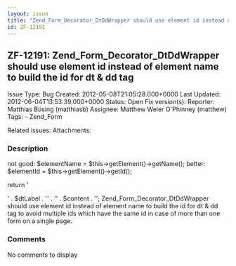 ```yaml
---
layout: issue
title: "Zend_Form_Decorator_DtDdWrapper should use element id instead of element name to build the id for dt &amp; dd tag"
id: ZF-12191
---
```


ZF-12191: Zend\_Form\_Decorator\_DtDdWrapper should use element id instead of element name to build the id for dt & dd tag
--------------------------------------------------------------------------------------------------------------------------

 Issue Type: Bug Created: 2012-05-08T21:05:28.000+0000 Last Updated: 2012-06-04T13:53:39.000+0000 Status: Open Fix version(s): 
 Reporter:  Matthias Büsing (matthiasb)  Assignee:  Matthew Weier O'Phinney (matthew)  Tags: - Zend\_Form
 
 Related issues: 
 Attachments: 
### Description

not good: $elementName = $this->getElement()->getName(); better: $elementId = $this->getElement()->getId();

return '

' . $dtLabel . '' . '' . $content . ''; Zend\_Form\_Decorator\_DtDdWrapper should use element id instead of element name to build the id for dt & dd tag to avoid multiple ids which have the same id in case of more than one form on a single page.

 

 

### Comments

No comments to display